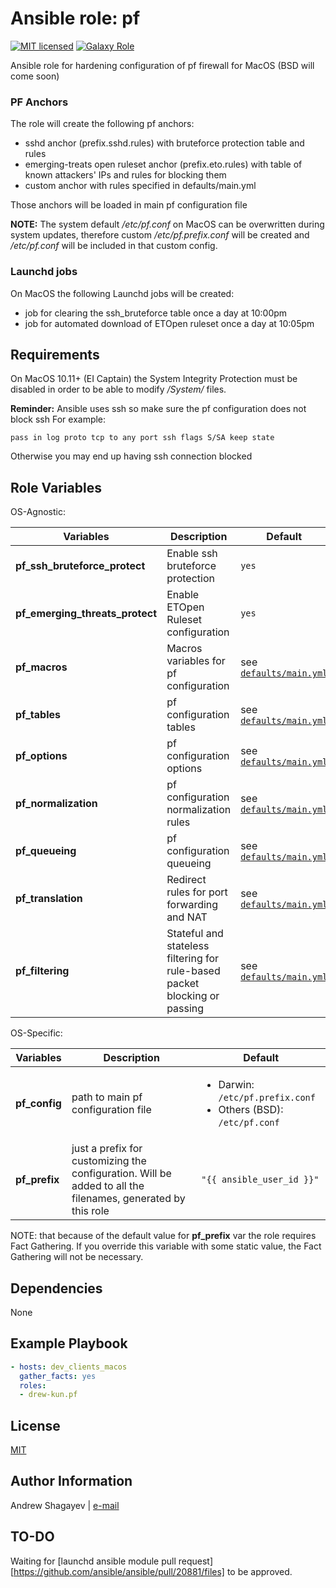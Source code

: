 Ansible role: pf
=========

[![MIT licensed][mit-badge]][mit-link]
[![Galaxy Role][role-badge]][galaxy-link]

Ansible role for hardening configuration of pf firewall for MacOS (BSD will come soon)

### PF Anchors
The role will create the following pf anchors:
 - sshd anchor (prefix.sshd.rules) with bruteforce protection table and rules
 - emerging-treats open ruleset anchor (prefix.eto.rules) with table of known attackers' IPs and rules for blocking them
 - custom anchor with rules specified in defaults/main.yml

Those anchors will be loaded in main pf configuration file

**NOTE:**
The system default */etc/pf.conf* on MacOS can be overwritten during system updates, therefore custom */etc/pf.prefix.conf*
will be created and */etc/pf.conf* will be included in that custom config.

### Launchd jobs
On MacOS the following Launchd jobs will be created:
 - job for clearing the ssh_bruteforce table once a day at 10:00pm
 - job for automated download of ETOpen ruleset once a day at 10:05pm

Requirements
------------

On MacOS 10.11+ (EI Captain) the System Integrity Protection must be disabled in order to be able to modify */System/*
files.

**Reminder:** Ansible uses ssh so make sure the pf configuration does not block ssh
For example:

    pass in log proto tcp to any port ssh flags S/SA keep state

Otherwise you may end up having ssh connection blocked

Role Variables
--------------
OS-Agnostic:

| Variables | Description | Default|
|-----------|-------------|--------|
| **pf_ssh_bruteforce_protect** | Enable ssh bruteforce protection | `yes` |
| **pf_emerging_threats_protect** | Enable ETOpen Ruleset configuration | `yes` |
| **pf_macros** | Macros variables for pf configuration | see [`defaults/main.yml`](defaults/main.yml) |
| **pf_tables** | pf configuration tables | see [`defaults/main.yml`](defaults/main.yml) |
| **pf_options** | pf configuration options | see [`defaults/main.yml`](defaults/main.yml) |
| **pf_normalization** | pf configuration normalization rules | see [`defaults/main.yml`](defaults/main.yml) |
| **pf_queueing** | pf configuration queueing | see [`defaults/main.yml`](defaults/main.yml) |
| **pf_translation** | Redirect rules for port forwarding and NAT | see [`defaults/main.yml`](defaults/main.yml) |
| **pf_filtering** | Stateful and stateless filtering for rule-based packet blocking or passing | see [`defaults/main.yml`](defaults/main.yml) |

OS-Specific:

| Variables | Description | Default|
|-----------|-------------|--------|
| **pf_config** | path to main pf configuration file | <ul><li>Darwin: `/etc/pf.prefix.conf`</li><li>Others (BSD): `/etc/pf.conf`</li></ul> |
| **pf_prefix** | just a prefix for customizing the configuration. Will be added to all the filenames, generated by this role | `"{{ ansible_user_id }}"` |

 NOTE: that because of the default value for **pf_prefix** var the role requires Fact Gathering.
 If you override this variable with some static value, the Fact Gathering will not be necessary.

Dependencies
------------

None

Example Playbook
----------------

```yaml
- hosts: dev_clients_macos
  gather_facts: yes
  roles:
  - drew-kun.pf
```

License
-------

[MIT][mit-link]

Author Information
------------------

Andrew Shagayev | [e-mail](mailto:drewshg@gmail.com)

[role-badge]: https://img.shields.io/badge/role-drew--kun.pf-green.svg
[galaxy-link]: https://galaxy.ansible.com/drew-kun/pf/
[mit-badge]: https://img.shields.io/badge/license-MIT-blue.svg
[mit-link]: https://raw.githubusercontent.com/drew-kun/ansible-pf/master/LICENSE

## TO-DO
Waiting for [launchd ansible module pull request][https://github.com/ansible/ansible/pull/20881/files] to be approved.
